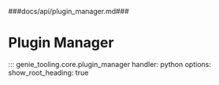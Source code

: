 ###docs/api/plugin_manager.md###
# Plugin Manager

::: genie_tooling.core.plugin_manager
    handler: python
    options:
      show_root_heading: true